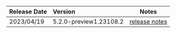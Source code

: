 | Release Date | Version | Notes |
| :-- | :-- | :--: |
| 2023/04/19 | 5.2.0-preview1.23108.2 | [release notes](5.2.0-preview1.md) |
